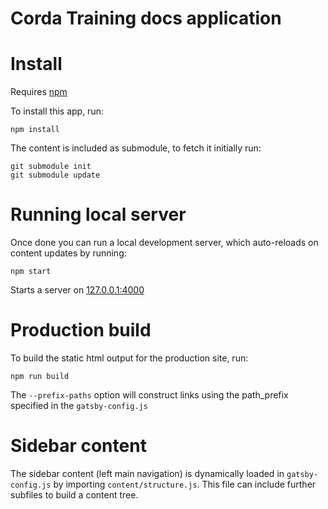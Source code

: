 # Corda Training docs application

# Install

Requires [npm](https://www.npmjs.com/get-npm)

To install this app, run:
```
npm install
```

The content is included as submodule, to fetch it initially run:
```
git submodule init
git submodule update
```

# Running local server

Once done you can run a local development server, which auto-reloads on content updates by running:
```
npm start
```
Starts a server on [127.0.0.1:4000](http://127.0.0.1:4000)

# Production build

To build the static html output for the production site, run:
```
npm run build
```

The `--prefix-paths` option will construct links using the path_prefix specified in the `gatsby-config.js`

# Sidebar content
The sidebar content (left main navigation) is dynamically loaded in `gatsby-config.js` by importing `content/structure.js`. This file can include further subfiles to build a content tree.
